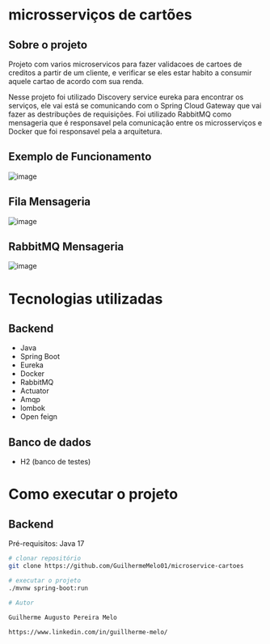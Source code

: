 # microsserviços de cartões

## Sobre o projeto
Projeto com varios microservicos para fazer validacoes de cartoes de creditos a partir de um cliente, e verificar se eles estar habito a consumir aquele cartao de acordo com sua renda.

Nesse projeto foi utilizado Discovery service eureka para encontrar os serviços, ele vai está se comunicando com o Spring Cloud Gateway que vai fazer as destribuções de requisições. Foi utilizado RabbitMQ como mensageria que é responsavel pela comunicação entre os microsserviços e Docker que foi responsavel pela a arquitetura.

## Exemplo de Funcionamento
![image](https://user-images.githubusercontent.com/83541826/181349438-0c7606a0-8878-43f1-a09b-49edf91d6814.png)

## Fila Mensageria
![image](https://user-images.githubusercontent.com/83541826/181349679-78700a97-e360-461a-867d-5f17c778a850.png)

## RabbitMQ Mensageria
![image](https://user-images.githubusercontent.com/83541826/181349907-990a3294-7feb-4d43-b13b-c1748dfb5e6c.png)

# Tecnologias utilizadas
## Backend
- Java
- Spring Boot
- Eureka
- Docker
- RabbitMQ
- Actuator
- Amqp
- lombok
- Open feign
## Banco de dados
- H2 (banco de testes)

# Como executar o projeto

## Backend
Pré-requisitos: Java 17

```bash
# clonar repositório
git clone https://github.com/GuilhermeMelo01/microservice-cartoes

# executar o projeto
./mvnw spring-boot:run

# Autor

Guilherme Augusto Pereira Melo

https://www.linkedin.com/in/guillherme-melo/



